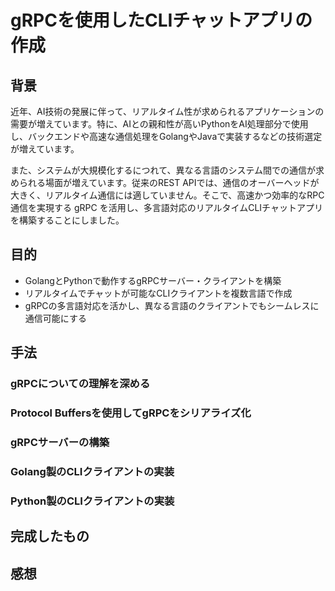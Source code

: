 # gRPCを使用したCLIチャットアプリの作成

## 背景
近年、AI技術の発展に伴って、リアルタイム性が求められるアプリケーションの需要が増えています。特に、AIとの親和性が高いPythonをAI処理部分で使用し、バックエンドや高速な通信処理をGolangやJavaで実装するなどの技術選定が増えています。

また、システムが大規模化するにつれて、異なる言語のシステム間での通信が求められる場面が増えています。従来のREST APIでは、通信のオーバーヘッドが大きく、リアルタイム通信には適していません。そこで、高速かつ効率的なRPC通信を実現する gRPC を活用し、多言語対応のリアルタイムCLIチャットアプリを構築することにしました。

## 目的
- GolangとPythonで動作するgRPCサーバー・クライアントを構築
- リアルタイムでチャットが可能なCLIクライアントを複数言語で作成
- gRPCの多言語対応を活かし、異なる言語のクライアントでもシームレスに通信可能にする

## 手法
### gRPCについての理解を深める
### Protocol Buffersを使用してgRPCをシリアライズ化
### gRPCサーバーの構築
### Golang製のCLIクライアントの実装
### Python製のCLIクライアントの実装

## 完成したもの

## 感想
